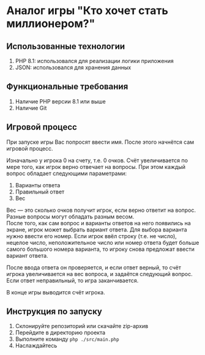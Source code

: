 # Аналог игры "Кто хочет стать миллионером?"

## Использованные технологии
1. PHP 8.1: использовался для реализации логики приложения
2. JSON: использовался для хранения данных

## Функциональные требования
1. Наличие PHP версии 8.1 или выше
2. Наличие Git

## Игровой процесс
При запуске игры Вас попросят ввести имя. После этого начнётся сам игровой процесс.  

Изначально у игрока 0 на счету, т.е. 0 очков. Счёт увеличивается по мере того, как игрок верно отвечает на вопросы. При этом каждый вопрос обладает следующими параметрами:

1. Варианты ответа
2. Правильный ответ
3. Вес

Вес &mdash; это сколько очков получит игрок, если верно ответит на вопрос. Разные вопросы могут обладать разным весом.  
После того, как сам вопрос и варианты ответов на него появились на экране, игрок может выбрать вариант ответа. Для выбора варианта нужно ввести его номер. Если игрок ввёл строку (т.е. не число), нецелое число, неположительное число или номер ответа будет больше самого большого номера варианта, то игроку снова предложат ввести вариант ответа.  

После ввода ответа он проверяется, и если ответ верный, то счёт игрока увеличивается на вес вопроса, и задаётся следующий вопрос. Если ответ неправильный, то игра заканчивается.  

В конце игры выводится счёт игрока.

## Инструкция по запуску
1. Склонируйте репозиторий или скачайте zip-архив
2. Перейдите в директорию проекта
3. Выполните команду `php ./src/main.php`
4. Наслаждайтесь
